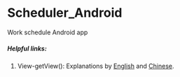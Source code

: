 # Scheduler_Android
 Work schedule Android app

##### Helpful links:
1. View-getView(): Explanations by [English](https://stackoverflow.com/questions/10120119/how-does-the-getview-method-work-when-creating-your-own-custom-adapter) 
   and [Chinese](https://blog.csdn.net/l799069596/article/details/47301711). 